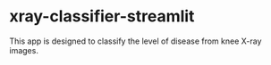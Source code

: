 # xray-classifier-streamlit
This app is designed to classify the level of disease from knee X-ray images.
